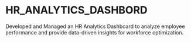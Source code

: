 # HR_ANALYTICS_DASHBORD
Developed and Managed an HR Analytics Dashboard to analyze employee performance and provide data-driven insights for workforce optimization.
